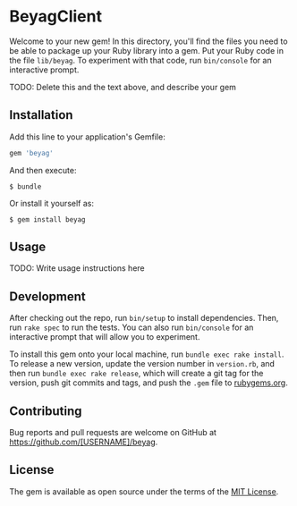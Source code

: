 # BeyagClient

Welcome to your new gem! In this directory, you'll find the files you need to be able to package up your Ruby library into a gem. Put your Ruby code in the file `lib/beyag`. To experiment with that code, run `bin/console` for an interactive prompt.

TODO: Delete this and the text above, and describe your gem

## Installation

Add this line to your application's Gemfile:

```ruby
gem 'beyag'
```

And then execute:

    $ bundle

Or install it yourself as:

    $ gem install beyag

## Usage

TODO: Write usage instructions here

## Development

After checking out the repo, run `bin/setup` to install dependencies. Then, run `rake spec` to run the tests. You can also run `bin/console` for an interactive prompt that will allow you to experiment.

To install this gem onto your local machine, run `bundle exec rake install`. To release a new version, update the version number in `version.rb`, and then run `bundle exec rake release`, which will create a git tag for the version, push git commits and tags, and push the `.gem` file to [rubygems.org](https://rubygems.org).

## Contributing

Bug reports and pull requests are welcome on GitHub at https://github.com/[USERNAME]/beyag.


## License

The gem is available as open source under the terms of the [MIT License](http://opensource.org/licenses/MIT).

